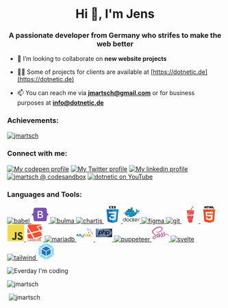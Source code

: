 <h1 align="center">Hi 👋, I'm Jens</h1>
<h3 align="center">A passionate developer from Germany who strifes to make the web better</h3>

- 👯 I’m looking to collaborate on **new website projects**

- 👨‍💻 Some of projects for clients are available at [https://dotnetic.de](https://dotnetic.de)

- 📫 You can reach me via **jmartsch@gmail.com** or for business purposes at **info@dotnetic.de**

<h3 align="left">Achievements:</h3>
<p align="left"> <a href="https://github.com/ryo-ma/github-profile-trophy"><img src="https://github-profile-trophy.vercel.app/?username=jmartsch" alt="jmartsch" /></a> </p>


<h3 align="left">Connect with me:</h3>
<p align="left">
  <a href="https://codepen.io/jmar" target="blank"><img align="center"
      src="https://cdn.jsdelivr.net/npm/simple-icons@3.0.1/icons/codepen.svg" alt="My codepen profile" height="30"
      width="40" /></a>
  <a href="https://twitter.com/jmartsch" target="blank"><img align="center"
      src="https://cdn.jsdelivr.net/npm/simple-icons@3.0.1/icons/twitter.svg" alt="My Twitter profile" height="30"
      width="40" /></a>
  <a href="https://linkedin.com/in/jens-martsch-7b156519b" target="blank"><img align="center"
      src="https://cdn.jsdelivr.net/npm/simple-icons@3.0.1/icons/linkedin.svg" alt="My linkedin profile" height="30"
      width="40" /></a>
  <a href="https://codesandbox.com/jmartsch" target="blank"><img align="center"
      src="https://cdn.jsdelivr.net/npm/simple-icons@3.0.1/icons/codesandbox.svg" alt="jmartsch @ codesandbox"
      height="30" width="40" /></a>
  <a href="https://www.youtube.com/c/JensmartschDe/" target="blank"><img align="center"
      src="https://cdn.jsdelivr.net/npm/simple-icons@3.0.1/icons/youtube.svg" alt="dotnetic on YouTube" height="30"
      width="40" /></a>
</p>

<h3 align="left">Languages and Tools:</h3>
<p align="left">
  <a href="https://babeljs.io/" target="_blank"><img src="https://www.vectorlogo.zone/logos/babeljs/babeljs-icon.svg"
      alt="babel" width="40" height="40" />
  </a>
  <a href="https://getbootstrap.com" target="_blank">
    <img src="https://raw.githubusercontent.com/devicons/devicon/master/icons/bootstrap/bootstrap-plain.svg"
      alt="bootstrap" width="40" height="40" />
  </a>
  <a href="https://bulma.io/" target="_blank">
    <img
      src="https://raw.githubusercontent.com/gilbarbara/logos/804dc257b59e144eaca5bc6ffd16949752c6f789/logos/bulma.svg"
      alt="bulma" width="40" height="40" />
  </a>
  <a href="https://www.chartjs.org" target="_blank">
    <img src="https://www.chartjs.org/media/logo-title.svg" alt="chartjs" width="40" height="40" />
  </a>
  <a href="https://www.w3schools.com/css/" target="_blank">
    <img src="https://raw.githubusercontent.com/devicons/devicon/master/icons/css3/css3-original-wordmark.svg"
      alt="css3" width="40" height="40" />
  </a>
  <a href="https://www.docker.com/" target="_blank">
    <img src="https://raw.githubusercontent.com/devicons/devicon/master/icons/docker/docker-original-wordmark.svg"
      alt="docker" width="40" height="40" />
  </a>
  <a href="https://www.figma.com/" target="_blank">
    <img src="https://www.vectorlogo.zone/logos/figma/figma-icon.svg" alt="figma" width="40" height="40" />
  </a>
  <a href="https://git-scm.com/" target="_blank">
    <img src="https://www.vectorlogo.zone/logos/git-scm/git-scm-icon.svg" alt="git" width="40" height="40" />
  </a>
  <a href="https://gulpjs.com" target="_blank">
    <img src="https://raw.githubusercontent.com/devicons/devicon/master/icons/gulp/gulp-plain.svg" alt="gulp" width="40"
      height="40" />
  </a>
  <a href="https://www.w3.org/html/" target="_blank">
    <img src="https://raw.githubusercontent.com/devicons/devicon/master/icons/html5/html5-original-wordmark.svg"
      alt="html5" width="40" height="40" />
  </a>
  <a href="https://developer.mozilla.org/en-US/docs/Web/JavaScript" target="_blank">
    <img src="https://raw.githubusercontent.com/devicons/devicon/master/icons/javascript/javascript-original.svg"
      alt="javascript" width="40" height="40" />
  </a>
  <a href="https://laravel.com/" target="_blank">
    <img src="https://raw.githubusercontent.com/devicons/devicon/master/icons/laravel/laravel-plain-wordmark.svg"
      alt="laravel" width="40" height="40" />
  </a>
  <a href="https://mariadb.org/" target="_blank">
    <img src="https://www.vectorlogo.zone/logos/mariadb/mariadb-icon.svg" alt="mariadb" width="40" height="40" />
  </a>
  <a href="https://www.mysql.com/" target="_blank">
    <img src="https://raw.githubusercontent.com/devicons/devicon/master/icons/mysql/mysql-original-wordmark.svg"
      alt="mysql" width="40" height="40" />
  </a>
  <a href="https://www.php.net" target="_blank">
    <img src="https://raw.githubusercontent.com/devicons/devicon/master/icons/php/php-original.svg" alt="php" width="40"
      height="40" />
  </a>
  <a href="https://github.com/puppeteer/puppeteer" target="_blank">
    <img src="https://www.vectorlogo.zone/logos/pptrdev/pptrdev-official.svg" alt="puppeteer" width="40" height="40" />
  </a>
  <a href="https://sass-lang.com" target="_blank">
    <img src="https://raw.githubusercontent.com/devicons/devicon/master/icons/sass/sass-original.svg" alt="sass"
      width="40" height="40" />
  </a>
  <a href="https://svelte.dev" target="_blank">
    <img src="https://upload.wikimedia.org/wikipedia/commons/1/1b/Svelte_Logo.svg" alt="svelte" width="40"
      height="40" />
  </a>
  <a href="https://tailwindcss.com/" target="_blank">
    <img src="https://www.vectorlogo.zone/logos/tailwindcss/tailwindcss-icon.svg" alt="tailwind" width="40"
      height="40" />
  </a>
  <a href="https://webpack.js.org" target="_blank">
    <img src="https://raw.githubusercontent.com/devicons/devicon/master/icons/webpack/webpack-original.svg"
      alt="webpack" width="40" height="40" />
  </a>
</p>

<img alt="Everday I'm coding" src="https://github.com/abhisheknaiidu/abhisheknaiidu/blob/master/code.gif?raw=true"
  width="500" height="320" />


<p>
  <img
    src="https://github-readme-stats.vercel.app/api/top-langs?username=jmartsch&show_icons=true&locale=en&layout=compact"
    alt="jmartsch" />
</p>

<p>&nbsp;<img src="https://github-readme-stats.vercel.app/api?username=jmartsch&show_icons=true&locale=en"
    alt="jmartsch" />
</p>
